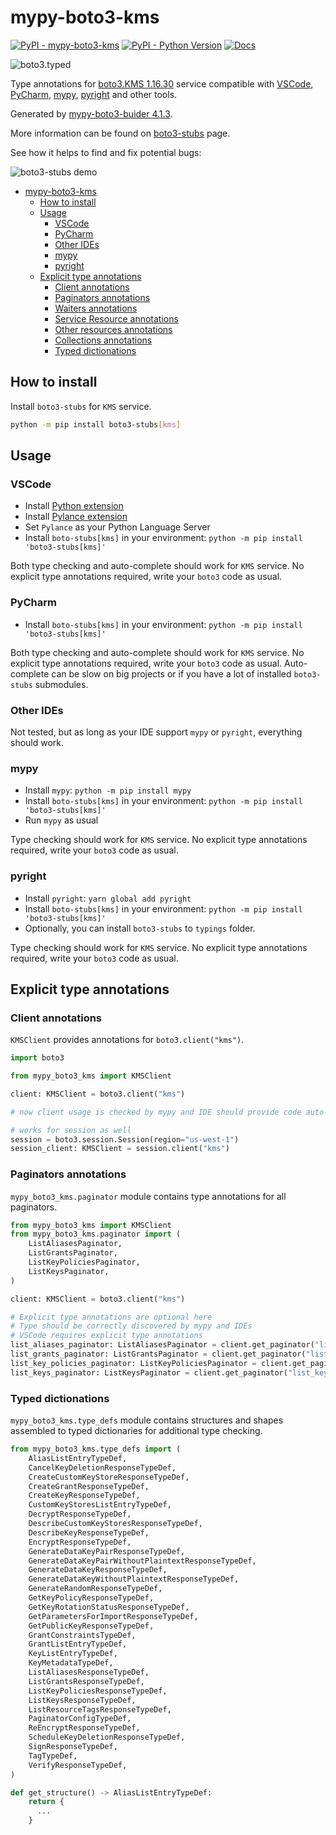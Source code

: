 # mypy-boto3-kms

[![PyPI - mypy-boto3-kms](https://img.shields.io/pypi/v/mypy-boto3-kms.svg?color=blue)](https://pypi.org/project/mypy-boto3-kms)
[![PyPI - Python Version](https://img.shields.io/pypi/pyversions/mypy-boto3-kms.svg?color=blue)](https://pypi.org/project/mypy-boto3-kms)
[![Docs](https://img.shields.io/readthedocs/mypy-boto3-builder.svg?color=blue)](https://mypy-boto3-builder.readthedocs.io/)

![boto3.typed](https://github.com/vemel/mypy_boto3_builder/raw/master/logo.png)

Type annotations for
[boto3.KMS 1.16.30](https://boto3.amazonaws.com/v1/documentation/api/1.16.30/reference/services/kms.html#KMS) service
compatible with
[VSCode](https://code.visualstudio.com/),
[PyCharm](https://www.jetbrains.com/pycharm/),
[mypy](https://github.com/python/mypy),
[pyright](https://github.com/microsoft/pyright)
and other tools.

Generated by [mypy-boto3-buider 4.1.3](https://github.com/vemel/mypy_boto3_builder).

More information can be found on [boto3-stubs](https://pypi.org/project/boto3-stubs/) page.

See how it helps to find and fix potential bugs:

![boto3-stubs demo](https://github.com/vemel/mypy_boto3_builder/raw/master/demo.gif)

- [mypy-boto3-kms](#mypy-boto3-kms)
  - [How to install](#how-to-install)
  - [Usage](#usage)
    - [VSCode](#vscode)
    - [PyCharm](#pycharm)
    - [Other IDEs](#other-ides)
    - [mypy](#mypy)
    - [pyright](#pyright)
  - [Explicit type annotations](#explicit-type-annotations)
    - [Client annotations](#client-annotations)
    - [Paginators annotations](#paginators-annotations)
    - [Waiters annotations](#waiters-annotations)
    - [Service Resource annotations](#service-resource-annotations)
    - [Other resources annotations](#other-resources-annotations)
    - [Collections annotations](#collections-annotations)
    - [Typed dictionations](#typed-dictionations)

## How to install

Install `boto3-stubs` for `KMS` service.

```bash
python -m pip install boto3-stubs[kms]
```

## Usage

### VSCode

- Install [Python extension](https://marketplace.visualstudio.com/items?itemName=ms-python.python)
- Install [Pylance extension](https://marketplace.visualstudio.com/items?itemName=ms-python.vscode-pylance)
- Set `Pylance` as your Python Language Server
- Install `boto-stubs[kms]` in your environment: `python -m pip install 'boto3-stubs[kms]'`

Both type checking and auto-complete should work for `KMS` service.
No explicit type annotations required, write your `boto3` code as usual.

### PyCharm

- Install `boto-stubs[kms]` in your environment: `python -m pip install 'boto3-stubs[kms]'`

Both type checking and auto-complete should work for `KMS` service.
No explicit type annotations required, write your `boto3` code as usual.
Auto-complete can be slow on big projects or if you have a lot of installed `boto3-stubs` submodules.

### Other IDEs

Not tested, but as long as your IDE support `mypy` or `pyright`, everything should work.

### mypy

- Install `mypy`: `python -m pip install mypy`
- Install `boto-stubs[kms]` in your environment: `python -m pip install 'boto3-stubs[kms]'`
- Run `mypy` as usual

Type checking should work for `KMS` service.
No explicit type annotations required, write your `boto3` code as usual.

### pyright

- Install `pyright`: `yarn global add pyright`
- Install `boto-stubs[kms]` in your environment: `python -m pip install 'boto3-stubs[kms]'`
- Optionally, you can install `boto3-stubs` to `typings` folder.

Type checking should work for `KMS` service.
No explicit type annotations required, write your `boto3` code as usual.

## Explicit type annotations

### Client annotations

`KMSClient` provides annotations for `boto3.client("kms")`.

```python
import boto3

from mypy_boto3_kms import KMSClient

client: KMSClient = boto3.client("kms")

# now client usage is checked by mypy and IDE should provide code auto-complete

# works for session as well
session = boto3.session.Session(region="us-west-1")
session_client: KMSClient = session.client("kms")
```

### Paginators annotations

`mypy_boto3_kms.paginator` module contains type annotations for all paginators.

```python
from mypy_boto3_kms import KMSClient
from mypy_boto3_kms.paginator import (
    ListAliasesPaginator,
    ListGrantsPaginator,
    ListKeyPoliciesPaginator,
    ListKeysPaginator,
)

client: KMSClient = boto3.client("kms")

# Explicit type annotations are optional here
# Type should be correctly discovered by mypy and IDEs
# VSCode requires explicit type annotations
list_aliases_paginator: ListAliasesPaginator = client.get_paginator("list_aliases")
list_grants_paginator: ListGrantsPaginator = client.get_paginator("list_grants")
list_key_policies_paginator: ListKeyPoliciesPaginator = client.get_paginator("list_key_policies")
list_keys_paginator: ListKeysPaginator = client.get_paginator("list_keys")
```







### Typed dictionations

`mypy_boto3_kms.type_defs` module contains structures and shapes assembled
to typed dictionaries for additional type checking.

```python
from mypy_boto3_kms.type_defs import (
    AliasListEntryTypeDef,
    CancelKeyDeletionResponseTypeDef,
    CreateCustomKeyStoreResponseTypeDef,
    CreateGrantResponseTypeDef,
    CreateKeyResponseTypeDef,
    CustomKeyStoresListEntryTypeDef,
    DecryptResponseTypeDef,
    DescribeCustomKeyStoresResponseTypeDef,
    DescribeKeyResponseTypeDef,
    EncryptResponseTypeDef,
    GenerateDataKeyPairResponseTypeDef,
    GenerateDataKeyPairWithoutPlaintextResponseTypeDef,
    GenerateDataKeyResponseTypeDef,
    GenerateDataKeyWithoutPlaintextResponseTypeDef,
    GenerateRandomResponseTypeDef,
    GetKeyPolicyResponseTypeDef,
    GetKeyRotationStatusResponseTypeDef,
    GetParametersForImportResponseTypeDef,
    GetPublicKeyResponseTypeDef,
    GrantConstraintsTypeDef,
    GrantListEntryTypeDef,
    KeyListEntryTypeDef,
    KeyMetadataTypeDef,
    ListAliasesResponseTypeDef,
    ListGrantsResponseTypeDef,
    ListKeyPoliciesResponseTypeDef,
    ListKeysResponseTypeDef,
    ListResourceTagsResponseTypeDef,
    PaginatorConfigTypeDef,
    ReEncryptResponseTypeDef,
    ScheduleKeyDeletionResponseTypeDef,
    SignResponseTypeDef,
    TagTypeDef,
    VerifyResponseTypeDef,
)

def get_structure() -> AliasListEntryTypeDef:
    return {
      ...
    }
```
